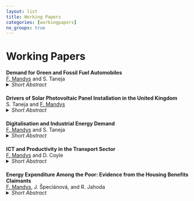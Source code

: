```yaml
---
layout: list
title: Working Papers
categories: [workingpapers]
no_groups: true
---
```


# Working Papers

**Demand for Green and Fossil Fuel Automobiles** <br>
<u>F. Mandys</u> and S. Taneja 
<details style="margin-top: -15px; margin-bottom: 20px;"><summary><i>Short Abstract</i></summary>
Quantifying the demand dynamics for alternative fuel vehicles versus conventional vehicles, while accounting for consumer heterogeneity, price endogeneity, and realistic substitution patterns. A large vehicle dataset is constructed and a discrete-choice random-coefficient model (BLP) is applied.
</details>

**Drivers of Solar Photovoltaic Panel Installation in the United Kingdom** <br>
S. Taneja and <u>F. Mandys</u>
<details style="margin-top: -15px; margin-bottom: 20px;"><summary><i>Short Abstract</i></summary>
Examining the key drivers that motivate consumers to install solar photovoltaic and solar water heating panels in the United Kingdom. The Understanding Society dataset is employed, and the binomial and ordered logit regressions are applied.
</details>

**Digitalisation and Industrial Energy Demand** <br>
<u>F. Mandys</u> and S. Taneja
<details style="margin-top: -15px; margin-bottom: 20px;"><summary><i>Short Abstract</i></summary>
Analysing the effect of greater investment into information and communication technologies on industrial energy consumption across European countries.
</details>

**ICT and Productivity in the Transport Sector** <br>
<u>F. Mandys</u> and D. Coyle
<details style="margin-top: -15px; margin-bottom: 20px;"><summary><i>Short Abstract</i></summary>
Examining the impact that information and communication technologies have on productivity and energy productivity in the UK transportation and warehousing sectors. Comparisons across various countries are made.
</details>

**Energy Expenditure Among the Poor: Evidence from the Housing Benefits Claimants** <br>
<u>F. Mandys</u>, J. Špeciánová, and R. Jahoda
<details style="margin-top: -15px; margin-bottom: 20px;"><summary><i>Short Abstract</i></summary>
Research into the drivers and patterns of energy expenditure among the poorest households in the Czech Republic. The energy types examined include electricity and gas, differentiation is made between house owners and renters, and a unique large-scale dataset from the housing benefits claimants is used.
</details>

